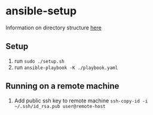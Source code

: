# ansible-setup

Information on directory structure [here](https://docs.ansible.com/ansible/latest/user_guide/sample_setup.html)

## Setup

1. run `sudo ./setup.sh`
2. run `ansible-playbook -K ./playbook.yaml`

## Running on a remote machine

1. Add public ssh key to remote machine `ssh-copy-id -i ~/.ssh/id_rsa.pub user@remote-host`

